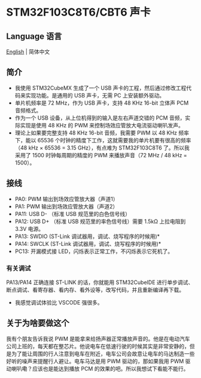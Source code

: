 # STM32F103C8T6/CBT6 声卡

## Language 语言

[English](Readme.md) | 简体中文

## 简介

* 我使用 STM32CubeMX 生成了一个 USB 声卡的工程，然后通过修改工程代码来实现功能。是通用的 USB 声卡，无需 PC 上安装额外驱动。
* 单片机频率是 72 MHz，作为 USB 声卡，支持 48 KHz 16-bit 立体声 PCM 音频格式。
* 作为一个 USB 设备，从上位机得到的输入是左右声道交错的 PCM 音频，实际实现是使用 48 KHz 的 PWM 来控制场效应管放大电流驱动喇叭发声。
* 理论上如果要完整支持 48 KHz 16-bit 音频，我需要 PWM 以 48 KHz 频率下，能以 65536 个时钟的精度下工作，这就需要我的单片机要有很高的频率（48 kHz × 65536 = 3.15 GHz），有点难为 STM32F103C8T6 了。所以我采用了 1500 时钟每周期的精度的 PWM 来播放声音（72 MHz / 48 kHz = 1500）。

## 接线

* PA0: PWM 输出到场效应管放大器（声道1）
* PA1: PWM 输出到场效应管放大器（声道2）
* PA11: USB D- （标准 USB 规范里的白色信号线）
* PA12: USB D+ （标准 USB 规范里的率色信号线）需要 1.5kΩ 上拉电阻到 3.3V 电源。
* PA13: SWDIO (ST-Link 调试器用，调试、烧写程序的时候用)*
* PA14: SWCLK (ST-Link 调试器用，调试、烧写程序的时候用)*
* PC13: 开漏模式接 LED，闪烁表示正常工作，不闪烁表示它死机了。

### 有关调试

PA13/PA14 正确连接 ST-LINK 的话，你就能用 STM32CubeIDE 进行单步调试、断点调试、看寄存器、看内存、看外设等，改写代码，并且重新编译再下载。
* 我感觉调试体验比 VSCODE 强很多。

## 关于为啥要做这个

我有个朋友告诉我说 PWM 是能拿来给扬声器正常播放声音的。他是在电动汽车公司上班的，每天都在整芯片。他说电车在低速行驶的时候其实是非常安静的，但是为了能让周围的行人注意到电车在附近，电车公司会故意让电车的马达制造一些好听的噪声来提醒行人避让。电车马达是用 PWM 驱动的，那如果我用 PWM 驱动喇叭嘞？应该也是能达到播放 PCM 的效果的吧。所以我想试下看能不能行。
